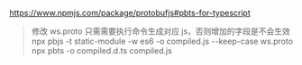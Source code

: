 <https://www.npmjs.com/package/protobufjs#pbts-for-typescript>

> 修改 ws.proto 只需需要执行命令生成对应 js，否则增加的字段是不会生效
> npx pbjs -t static-module -w es6 -o compiled.js --keep-case ws.proto
> npx pbts -o compiled.d.ts compiled.js
